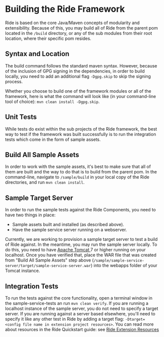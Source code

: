 # Building the Ride Framework

Ride is based on the core Java/Maven concepts of modularity and extensibility.  Because of this, you may build all of Ride from the parent pom located in the ```/build``` directory, or any of the sub modules from their root location, where their specific pom resides.

## Syntax and Location

The build command follows the standard maven syntax.  However, because of the inclusion of GPG signing in the dependencies, in order to build locally, you need to add an additional flag ```-Dgpg.skip``` to skip the signing process.

Whether you choose to build one of the framework modules or all of the framework, here is what the command will look like (in your command-line tool of choice): ```mvn clean install -Dgpg.skip```.  

## Unit Tests 

While tests do exist within the sub projects of the Ride framework, the best way to test if the framework was built successfully is to run the integration tests which come in the form of sample assets.  

## Build All Sample Assets

In order to work with the sample assets, it's best to make sure that all of them are built and the way to do that is to build from the parent pom.  In the command-line, navigate to ```/sample/build``` in your local copy of the Ride directories, and run ```mvn clean install```.

## Sample Target Server

In order to run the sample tests against the Ride Components, you need to have two things in place:
- Sample assets built and installed (as described above).
- Have the sample service server running on a webserver.  

Currently, we are working to provision a sample target server to test a build of Ride against.  In the meantime, you may run the sample server locally.  To do this, you need to have [Apache Tomcat ](http://tomcat.apache.org/) 7 or higher running on your localhost.
Once you have verified that, place the WAR file that was created from "Build All Sample Assets" step above (```/sample/sample-service-server/target/sample-service-server.war```) into the webapps folder of your Tomcat instance.

## Integration Tests

To run the tests against the core functionality, open a terminal window in the sample-service-tests an run ```mvn clean verify```.  If you are running a localhost instance of the sample server, you do not need to specify a target server.  If you are running against a server based elsewhere, you'll need to specify it like any other test in Ride by adding a target flag: ```-Dtarget=<config file name in extension project resources>```.  You can read more about resources in the Ride Quickstart guide: see [Ride Extension Resources](https://github.com/adobe/ride/blob/develop/QuickStart.md#resource-code)



